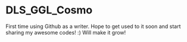 # DLS_GGL_Cosmo

First time using Github as a writer.
Hope to get used to it soon and start sharing my awesome codes! :) 
Will make it grow!
